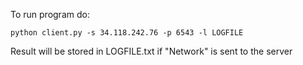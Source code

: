 To run program do:

    python client.py -s 34.118.242.76 -p 6543 -l LOGFILE

Result will be stored in LOGFILE.txt if "Network" is sent to the server